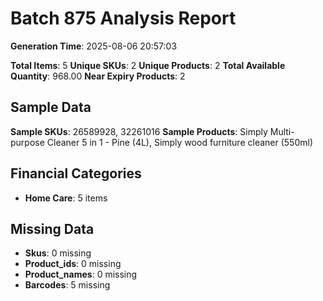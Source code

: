 # Batch 875 Analysis Report

**Generation Time**: 2025-08-06 20:57:03

**Total Items**: 5
**Unique SKUs**: 2
**Unique Products**: 2
**Total Available Quantity**: 968.00
**Near Expiry Products**: 2

## Sample Data
**Sample SKUs**: 26589928, 32261016
**Sample Products**: Simply Multi-purpose Cleaner 5 in 1 - Pine (4L), Simply wood furniture cleaner (550ml)

## Financial Categories
- **Home Care**: 5 items

## Missing Data
- **Skus**: 0 missing
- **Product_ids**: 0 missing
- **Product_names**: 0 missing
- **Barcodes**: 5 missing
